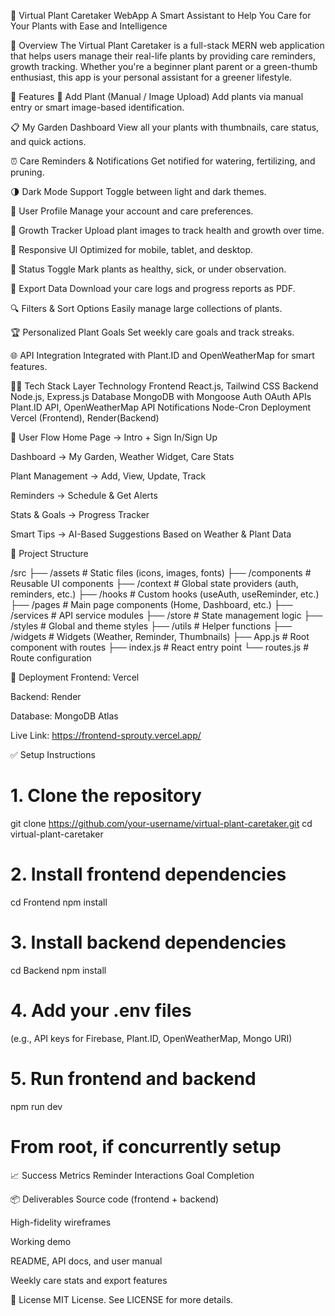🌱 Virtual Plant Caretaker WebApp
A Smart Assistant to Help You Care for Your Plants with Ease and Intelligence

🧩 Overview
The Virtual Plant Caretaker is a full-stack MERN web application that helps users manage their real-life plants by providing care reminders, growth tracking. Whether you're a beginner plant parent or a green-thumb enthusiast, this app is your personal assistant for a greener lifestyle.

📌 Features
🌿 Add Plant (Manual / Image Upload)
Add plants via manual entry or smart image-based identification.

📋 My Garden Dashboard
View all your plants with thumbnails, care status, and quick actions.

⏰ Care Reminders & Notifications
Get notified for watering, fertilizing, and pruning.

🌗 Dark Mode Support
Toggle between light and dark themes.

👤 User Profile
Manage your account and care preferences.

📸 Growth Tracker
Upload plant images to track health and growth over time.

📱 Responsive UI
Optimized for mobile, tablet, and desktop.

🔄 Status Toggle
Mark plants as healthy, sick, or under observation.

📎 Export Data
Download your care logs and progress reports as PDF.

🔍 Filters & Sort Options
Easily manage large collections of plants.

🏆 Personalized Plant Goals
Set weekly care goals and track streaks.

🌐 API Integration
Integrated with Plant.ID and OpenWeatherMap for smart features.

🧑‍💻 Tech Stack
Layer	Technology
Frontend	React.js, Tailwind CSS
Backend  	Node.js, Express.js
Database	MongoDB with Mongoose
Auth	        OAuth
APIs	        Plant.ID API, OpenWeatherMap API
Notifications	Node-Cron 
Deployment	Vercel (Frontend), Render(Backend)

🔁 User Flow
Home Page → Intro + Sign In/Sign Up

Dashboard → My Garden, Weather Widget, Care Stats

Plant Management → Add, View, Update, Track

Reminders → Schedule & Get Alerts

Stats & Goals → Progress Tracker

Smart Tips → AI-Based Suggestions Based on Weather & Plant Data

📁 Project Structure

/src
├── /assets          # Static files (icons, images, fonts)
├── /components      # Reusable UI components
├── /context         # Global state providers (auth, reminders, etc.)
├── /hooks           # Custom hooks (useAuth, useReminder, etc.)
├── /pages           # Main page components (Home, Dashboard, etc.)
├── /services        # API service modules
├── /store           # State management logic
├── /styles          # Global and theme styles
├── /utils           # Helper functions
├── /widgets         # Widgets (Weather, Reminder, Thumbnails)
├── App.js           # Root component with routes
├── index.js         # React entry point
└── routes.js        # Route configuration

🚀 Deployment
Frontend: Vercel

Backend: Render

Database: MongoDB Atlas

Live Link: https://frontend-sprouty.vercel.app/

✅ Setup Instructions

# 1. Clone the repository
git clone https://github.com/your-username/virtual-plant-caretaker.git
cd virtual-plant-caretaker

# 2. Install frontend dependencies
cd Frontend
npm install

# 3. Install backend dependencies
cd Backend
npm install

# 4. Add your .env files
(e.g., API keys for Firebase, Plant.ID, OpenWeatherMap, Mongo URI)

# 5. Run frontend and backend
npm run dev     
# From root, if concurrently setup

📈 Success Metrics
Reminder Interactions
Goal Completion 

📦 Deliverables
Source code (frontend + backend)

High-fidelity wireframes

Working demo

README, API docs, and user manual

Weekly care stats and export features

📜 License
MIT License. See LICENSE for more details.

